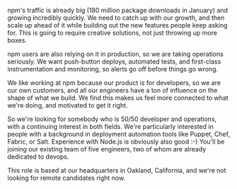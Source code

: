 npm's traffic is already big (180 million package downloads in January) and growing incredibly quickly. We need to catch up with our growth, and then scale up ahead of it while building out the new features people keep asking for. This is going to require creative solutions, not just throwing up more boxes.

npm users are also relying on it in production, so we are taking operations seriously. We want push-button deploys, automated tests, and first-class instrumentation and monitoring, so alerts go off before things go wrong.

We like working at npm because our product is for developers, so we are our own customers, and all our engineers have a ton of influence on the shape of what we build. We find this makes us feel more connected to what we're doing, and motivated to get it right.

So we're looking for somebody who is 50/50 developer and operations, with a continuing interest in both fields. We're particularly interested in people with a background in deployment automation tools like Puppet, Chef, Fabric, or Salt. Experience with Node.js is obviously also good :-) You'll be joining our existing team of five engineers, two of whom are already dedicated to devops.

This role is based at our headquarters in Oakland, California, and we're not looking for remote candidates right now.

